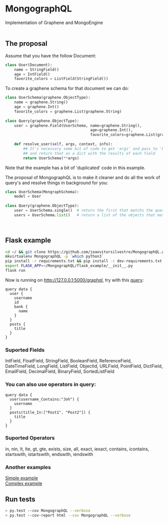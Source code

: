 # MongographQL
Implementation of Graphene and MongoEngine
<br>
<br>

## The proposal

Assume that you have the follow Document:

```python
class User(Document):
    name = StringField()
    age = IntField()
    favorite_colors = ListField(StringField())
```
To create a graphene schema for that document we can do:
```python
class UserSchema(graphene.ObjectType):
    name = graphene.String()
    age = graphene.Int() 
    favorite_colors = graphene.List(graphene.String)
    
class Query(graphene.ObjectType):
    user = graphene.Field(UserSchema, name=graphene.String(),
                                      age=graphene.Int(),
                                      favorite_colors=graphene.List(graphene.String))
    
    def resolve_user(self, args, context, info):
        ## It's necessary some bit of code to get 'args' and pass to 'User' query
        ## and return that as a dict with the results of each field 
        return UserSchema(**args)
```
Note that the example has a bit of 'duplicated' code in this example. 

The proposal of MongographQL is to make it cleaner and do all the work of query's and resolve things in background for you:

```python
class UserSchema(MongraphSchema):
    model = User
    
class Query(graphene.ObjectType):
    user = UserSchema.single()  # return the first that matchs the query
    users = UserSchema.list()   # return a list of the objects that matchs the query
```
<br>

## Flask example
```bash
cd ~/ && git clone https://github.com/joaovitorsilvestre/MongographQL.git && cd ~/MongographQL
mkvirtualenv MongographQL -p `which python3`
pip install -r requirements.txt && pip install -r dev-requirements.txt
export FLASK_APP=~/MongographQL/flask_example/__init__.py
flask run
```

Now is running on <a hfef="http://127.0.0.1:5000/graphql" target="_blank">http://127.0.0.1:5000/graphql</a>, try with this <a href="http://127.0.0.1:5000/graphql?query=query%20data%20%7B%0A%20%20user%20%7B%0A%20%20%09username%0A%20%20%20%20id%0A%20%20%20%20bank%20%7B%0A%20%20%20%20%20%20name%0A%20%20%20%20%7D%0A%20%20%7D%0A%20%20posts%20%7B%0A%20%20%20%20title%0A%20%20%7D%0A%7D&operationName=data" target="_blank">query</a>:
```
query data {
  user {
  	username
    id
    bank {
      name
    }
  }
  posts {
    title
  }
}
```

### Suported Fields
IntField, FloatField, StringField, BooleanField, ReferenceField, DateTimeField, LongField, ListField, ObjectId,        URLField, PointField, DictField, EmailField, DecimalField, BinaryField, SortedListField

### You can also use operators in query:
```
query data {
  user(username_Contains:"Joh") {
  	username
  }
  posts(title_In:["Post1", "Post2"]) {
    title
  }
}
```

### Suported Operators
in, nin, lt, lte, gt, gte, exists, size, all, exact, iexact, contains, icontains, startswith, istartswith, endswith, iendswith


### Another examples
<a href="https://github.com/joaovitorsilvestre/MongographQL/blob/master/example.py" target="_blank">Simple example</a>
<br>
<a href="https://github.com/joaovitorsilvestre/MongographQL/blob/master/complex_example.py" target="_blank">Complex example</a>

## Run tests
``` bash
> py.test --cov MongographQL --verbose
> py.test --cov-report html --cov MongographQL --verbose
```
